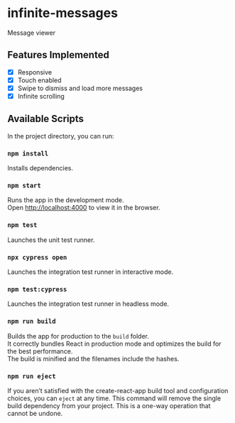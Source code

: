 # infinite-messages

Message viewer

## Features Implemented

- [x] Responsive
- [x] Touch enabled
- [x] Swipe to dismiss and load more messages
- [x] Infinite scrolling

## Available Scripts

In the project directory, you can run:

### `npm install`

Installs dependencies.

### `npm start`

Runs the app in the development mode.<br>
Open [http://localhost:4000](http://localhost:4000) to view it in the browser.

### `npm test`

Launches the unit test runner.

### `npx cypress open`

Launches the integration test runner in interactive mode.

### `npm test:cypress`

Launches the integration test runner in headless mode.

### `npm run build`

Builds the app for production to the `build` folder.<br>
It correctly bundles React in production mode and optimizes the build for the best performance.<br>
The build is minified and the filenames include the hashes.<br>

### `npm run eject`

If you aren’t satisfied with the create-react-app build tool and configuration choices, you can `eject` at any time. This command will remove the single build dependency from your project. This is a one-way operation that cannot be undone.
